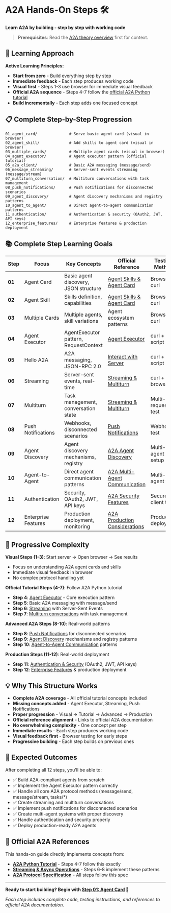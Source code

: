 # A2A Hands-On Steps 🛠️

**Learn A2A by building - step by step with working code**

> **Prerequisites**: Read the [A2A theory overview](../readme.md) first for context.

## 🎯 Learning Approach

**Active Learning Principles:**
- **Start from zero** - Build everything step by step
- **Immediate feedback** - Each step produces working code
- **Visual first** - Steps 1-3 use browser for immediate visual feedback
- **Official A2A sequence** - Steps 4-7 follow the [official A2A Python tutorial](https://google-a2a.github.io/A2A/latest/tutorials/python/)
- **Build incrementally** - Each step adds one focused concept

## 📋 Complete Step-by-Step Progression

```
01_agent_card/              # Serve basic agent card (visual in browser)
02_agent_skill/             # Add skills to agent card (visual in browser)  
03_multiple_cards/          # Multiple agent cards (visual in browser)
04_agent_executor/          # Agent executor pattern (official tutorial)
05_a2a_client/              # Basic A2A messaging (message/send)
06_message_streaming/       # Server-sent events streaming (message/stream)
07_multiturn_conversation/  # Multiturn conversations with task management
08_push_notifications/      # Push notifications for disconnected scenarios
09_agent_discovery/         # Agent discovery mechanisms and registry patterns
10_agent_to_agent/          # Direct agent-to-agent communication patterns
11_authentication/          # Authentication & security (OAuth2, JWT, API keys)
12_enterprise_features/     # Enterprise features & production deployment        
```

## 📚 Complete Step Learning Goals

| Step | Focus | Key Concepts | Official Reference | Testing Method |
|------|-------|--------------|-------------------|----------------|
| **01** | Agent Card | Basic agent discovery, JSON structure | [Agent Skills & Agent Card](https://google-a2a.github.io/A2A/latest/tutorials/python/3-agent-skills-and-agent-card/) | Browser + curl |
| **02** | Agent Skill | Skills definition, capabilities | [Agent Skills & Agent Card](https://google-a2a.github.io/A2A/latest/tutorials/python/3-agent-skills-and-agent-card/) | Browser + curl |
| **03** | Multiple Cards | Multiple agents, skill variations | Agent ecosystem patterns | Browser + curl |
| **04** | Agent Executor | AgentExecutor pattern, RequestContext | [Agent Executor](https://google-a2a.github.io/A2A/latest/tutorials/python/4-agent-executor/) | curl + test script |
| **05** | Hello A2A | A2A messaging, JSON-RPC 2.0 | [Interact with Server](https://google-a2a.github.io/A2A/latest/tutorials/python/6-interact-with-server/) | curl + test script |
| **06** | Streaming | Server-sent events, real-time | [Streaming & Multiturn](https://google-a2a.github.io/A2A/latest/tutorials/python/7-streaming-and-multiturn/) | curl + browser |
| **07** | Multiturn | Task management, conversation state | [Streaming & Multiturn](https://google-a2a.github.io/A2A/latest/tutorials/python/7-streaming-and-multiturn/) | Multi-request test |
| **08** | Push Notifications | Webhooks, disconnected scenarios | [Push Notifications](https://google-a2a.github.io/A2A/latest/topics/streaming-and-async/#2-push-notifications-for-disconnected-scenarios) | Webhook test |
| **09** | Agent Discovery | Agent discovery mechanisms, registry | [A2A Agent Discovery](https://google-a2a.github.io/A2A/specification/#agent-discovery) | Multi-agent setup |
| **10** | Agent-to-Agent | Direct agent communication patterns | [A2A Multi-Agent Communication](https://google-a2a.wiki/technical-documentation/#agent-collaboration) | Multi-agent test |
| **11** | Authentication | Security, OAuth2, JWT, API keys | [A2A Security Features](https://google-a2a.github.io/A2A/specification/#security) | Secure client test |
| **12** | Enterprise Features | Production deployment, monitoring | [A2A Production Considerations](https://google-a2a.github.io/A2A/specification/#production-considerations) | Production deploy |

## 🎯 Progressive Complexity

**Visual Steps (1-3)**: Start server → Open browser → See results
- Focus on understanding A2A agent cards and skills
- Immediate visual feedback in browser
- No complex protocol handling yet

**Official Tutorial Steps (4-7)**: Follow A2A Python tutorial
- **Step 4**: [Agent Executor](https://google-a2a.github.io/A2A/latest/tutorials/python/4-agent-executor/) - Core execution pattern
- **Step 5**: Basic A2A messaging with message/send
- **Step 6**: [Streaming](https://google-a2a.github.io/A2A/latest/tutorials/python/7-streaming-and-multiturn/) with Server-Sent Events
- **Step 7**: [Multiturn conversations](https://google-a2a.github.io/A2A/latest/tutorials/python/7-streaming-and-multiturn/) with task management

**Advanced A2A Steps (8-10)**: Real-world patterns
- **Step 8**: [Push Notifications](https://google-a2a.github.io/A2A/latest/topics/streaming-and-async/#2-push-notifications-for-disconnected-scenarios) for disconnected scenarios
- **Step 9**: [Agent Discovery](https://google-a2a.github.io/A2A/specification/#agent-discovery) mechanisms and registry patterns
- **Step 10**: [Agent-to-Agent Communication](https://google-a2a.wiki/technical-documentation/#agent-collaboration) patterns

**Production Steps (11-12)**: Real-world deployment
- **Step 11**: [Authentication & Security](https://google-a2a.github.io/A2A/specification/#security) (OAuth2, JWT, API keys)
- **Step 12**: [Enterprise Features](https://google-a2a.github.io/A2A/specification/#production-considerations) & production deployment

## 💡 Why This Structure Works

- **Complete A2A coverage** - All official tutorial concepts included
- **Missing concepts added** - Agent Executor, Streaming, Push Notifications
- **Proper progression** - Visual → Tutorial → Advanced → Production
- **Official reference alignment** - Links to official A2A documentation
- **No overwhelming complexity** - One concept per step
- **Immediate results** - Each step produces working code
- **Visual feedback first** - Browser testing for early steps
- **Progressive building** - Each step builds on previous ones

## 🎯 Expected Outcomes

After completing all 12 steps, you'll be able to:

- ✅ Build A2A-compliant agents from scratch
- ✅ Implement the Agent Executor pattern correctly
- ✅ Handle all core A2A protocol methods (message/send, message/stream, tasks/*)
- ✅ Create streaming and multiturn conversations
- ✅ Implement push notifications for disconnected scenarios
- ✅ Create multi-agent systems with proper discovery
- ✅ Handle authentication and security properly
- ✅ Deploy production-ready A2A agents

## 📖 Official A2A References

This hands-on guide directly implements concepts from:

- **[A2A Python Tutorial](https://google-a2a.github.io/A2A/latest/tutorials/python/)** - Steps 4-7 follow this exactly
- **[Streaming & Async Operations](https://google-a2a.github.io/A2A/latest/topics/streaming-and-async/)** - Steps 6-8 implement these patterns
- **[A2A Protocol Specification](https://google-a2a.github.io/A2A/latest/specification/)** - All steps follow this spec

---

**Ready to start building? Begin with [Step 01: Agent Card](./01_agent_card/) 🚀**

*Each step includes complete code, testing instructions, and references to official A2A documentation.* 